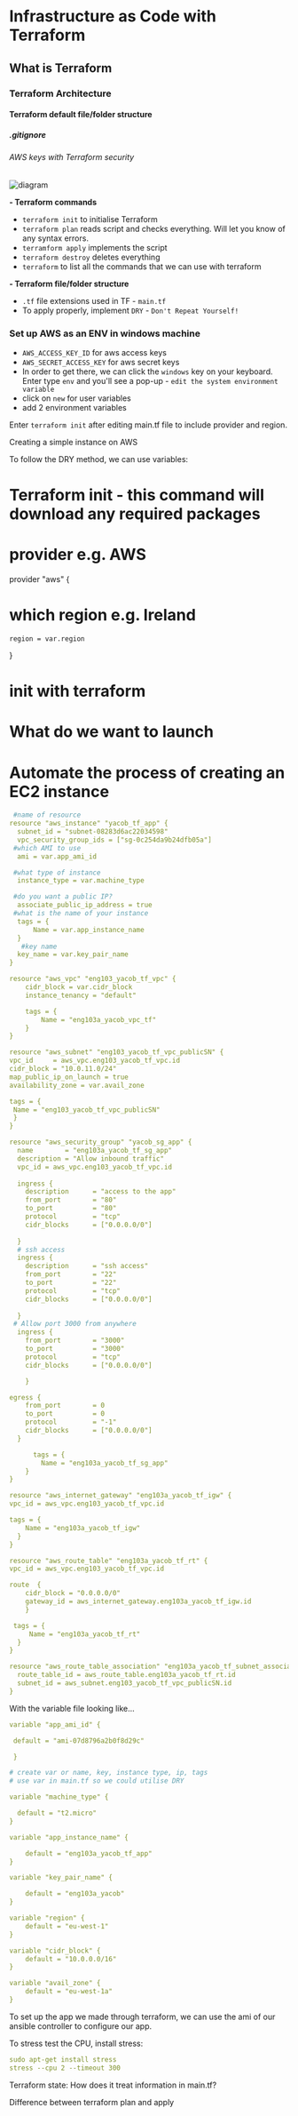 # Infrastructure as Code with Terraform
## What is Terraform
### Terraform Architecture
#### Terraform default file/folder structure
##### .gitignore
###### AWS keys with Terraform security

![diagram](https://paradise-devs-media.s3.amazonaws.com/media/django-summernote/2020-02-13/3d4c1893-2a8a-4835-ac3f-fb117a5ce047.png)

**- Terraform commands**
- `terraform init` to initialise Terraform
- `terraform plan` reads script and checks everything. Will let you know of any syntax errors. 
- `terramform apply` implements the script
- `terraform destroy` deletes everything
- `terraform` to list all the commands that we can use with terraform

**- Terraform file/folder structure**
- `.tf` file extensions used in TF - `main.tf`
- To apply properly, implement `DRY` - `Don't Repeat Yourself!`

### Set up AWS as an ENV in windows machine
- `AWS_ACCESS_KEY_ID` for aws access keys
- `AWS_SECRET_ACCESS_KEY` for aws secret keys
- In order to get there, we can click the `windows` key on your keyboard. Enter type `env` and you'll see a pop-up - `edit the system environment variable`
- click on `new` for user variables
- add 2 environment variables 

Enter `terraform init` after editing main.tf file to include provider and region.

Creating a simple instance on AWS



To follow the DRY method, we can use variables:
# Terraform init - this command will download any required packages
# provider e.g. AWS
provider "aws" {
# which region e.g. Ireland
    region = var.region
}
# init with terraform
# What do we want to launch
# Automate the process of creating an EC2 instance 
```yml
 #name of resource
resource "aws_instance" "yacob_tf_app" {
  subnet_id = "subnet-08283d6ac22034598"
  vpc_security_group_ids = ["sg-0c254da9b24dfb05a"]
 #which AMI to use
  ami = var.app_ami_id

 #what type of instance
  instance_type = var.machine_type

 #do you want a public IP?
  associate_public_ip_address = true
 #what is the name of your instance
  tags = {
      Name = var.app_instance_name
  }
   #key name
  key_name = var.key_pair_name
}

resource "aws_vpc" "eng103_yacob_tf_vpc" {
    cidr_block = var.cidr_block
    instance_tenancy = "default"

    tags = {
        Name = "eng103a_yacob_vpc_tf"
    }
}

resource "aws_subnet" "eng103_yacob_tf_vpc_publicSN" {
vpc_id     = aws_vpc.eng103_yacob_tf_vpc.id
cidr_block = "10.0.11.0/24"
map_public_ip_on_launch = true
availability_zone = var.avail_zone

tags = {
 Name = "eng103_yacob_tf_vpc_publicSN"
 }
}

resource "aws_security_group" "yacob_sg_app" {
  name        = "eng103a_yacob_tf_sg_app"
  description = "Allow inbound traffic"
  vpc_id = aws_vpc.eng103_yacob_tf_vpc.id
  
  ingress {
    description      = "access to the app"
    from_port        = "80"
    to_port          = "80"
    protocol         = "tcp"
    cidr_blocks      = ["0.0.0.0/0"]
    
  }
  # ssh access
  ingress {
    description      = "ssh access"
    from_port        = "22"
    to_port          = "22"
    protocol         = "tcp"
    cidr_blocks      = ["0.0.0.0/0"]
   
  }
 # Allow port 3000 from anywhere
  ingress {
    from_port        = "3000"
    to_port          = "3000"
    protocol         = "tcp"
    cidr_blocks      = ["0.0.0.0/0"]

    }

egress {
    from_port        = 0
    to_port          = 0
    protocol         = "-1" 
    cidr_blocks      = ["0.0.0.0/0"]
  }

      tags = {
        Name = "eng103a_yacob_tf_sg_app"
    }
}

resource "aws_internet_gateway" "eng103a_yacob_tf_igw" {
vpc_id = aws_vpc.eng103_yacob_tf_vpc.id

tags = {
    Name = "eng103a_yacob_tf_igw"
  }
}

resource "aws_route_table" "eng103a_yacob_tf_rt" {
vpc_id = aws_vpc.eng103_yacob_tf_vpc.id

route  {
    cidr_block = "0.0.0.0/0"
    gateway_id = aws_internet_gateway.eng103a_yacob_tf_igw.id
    }

 tags = {
     Name = "eng103a_yacob_tf_rt"
  }
}

resource "aws_route_table_association" "eng103a_yacob_tf_subnet_association" {
  route_table_id = aws_route_table.eng103a_yacob_tf_rt.id
  subnet_id = aws_subnet.eng103_yacob_tf_vpc_publicSN.id
}

```
With the variable file looking like...
```yml
variable "app_ami_id" {

 default = "ami-07d8796a2b0f8d29c"

 }

# create var or name, key, instance type, ip, tags
# use var in main.tf so we could utilise DRY

variable "machine_type" {

  default = "t2.micro"
}

variable "app_instance_name" {

    default = "eng103a_yacob_tf_app"
}

variable "key_pair_name" {

    default = "eng103a_yacob"
}

variable "region" {
    default = "eu-west-1"
}

variable "cidr_block" {
    default = "10.0.0.0/16"
}

variable "avail_zone" {
    default = "eu-west-1a"
}
```
To set up the app we made through terraform, we can use the ami of our ansible controller to configure our app.

To stress test the CPU, install stress:
```yml
sudo apt-get install stress
stress --cpu 2 --timeout 300
```

Terraform state: How does it treat information in main.tf?

Difference between terraform plan and apply
